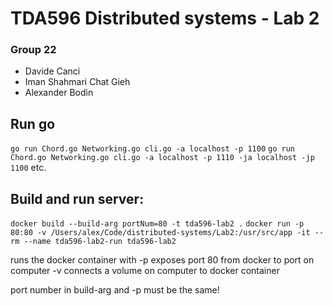 # TDA596 Distributed systems - Lab 2

### Group 22
- Davide Canci
- Iman Shahmari Chat Gieh
- Alexander Bodin


## Run go

``` go run Chord.go Networking.go cli.go -a localhost -p 1100 ```
``` go run Chord.go Networking.go cli.go -a localhost -p 1110 -ja localhost -jp 1100 ```
etc.


## Build and run server:
``` docker build --build-arg portNum=80 -t tda596-lab2 . ```
``` docker run -p 80:80 -v /Users/alex/Code/distributed-systems/Lab2:/usr/src/app -it --rm --name tda596-lab2-run tda596-lab2 ```

runs the docker container with
-p exposes port 80 from docker to port on computer
-v connects a volume on computer to docker container

port number in build-arg and -p must be the same!
